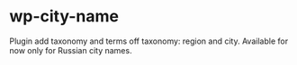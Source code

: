 # wp-city-name
Plugin add taxonomy and terms off taxonomy: region and city. Available for now only for Russian city names.

